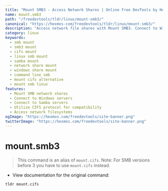 ```yaml
---
title: "Mount SMB3 - Access Network Shares | Online Free DevTools by Hexmos"
name: mount.smb3
path: "/freedevtools/tldr/linux/mount-smb3/"
canonical: "https://hexmos-com/freedevtools/tldr/linux/mount-smb3/"
description: "Access network file shares with Mount SMB3. Connect to Windows and Samba servers. Command line tool for mounting SMB shares. Free online tool, no registration required."
category: linux
keywords:
  - smb mount
  - smb3 mount
  - cifs mount
  - linux smb mount
  - samba mount
  - network share mount
  - windows share mount
  - command line smb
  - mount cifs alternative
  - mount smb linux
features:
  - Mount SMB network shares
  - Connect to Windows servers
  - Connect to Samba servers
  - Utilize CIFS protocol for compatibility
  - Access network filesystems
ogImage: "https://hexmos.com/freedevtools/site-banner.png"
twitterImage: "https://hexmos.com/freedevtools/site-banner.png"
---
```


# mount.smb3

> This command is an alias of `mount.cifs`.
> Note: For SMB versions before 3 you have to use `mount.cifs` instead.

- View documentation for the original command:

`tldr mount.cifs`
